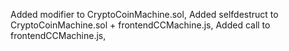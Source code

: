 Added modifier to CryptoCoinMachine.sol,
Added selfdestruct to CryptoCoinMachine.sol + frontendCCMachine.js,
Added call to frontendCCMachine.js,